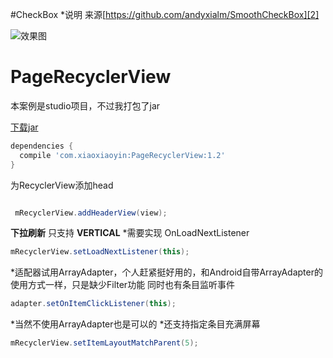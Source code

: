 #CheckBox
*说明 来源[https://github.com/andyxialm/SmoothCheckBox][2]


![效果图](https://github.com/xiaoxiaoying/PageRecycleView/blob/master/gif/checkBox.gif)

# PageRecyclerView

本案例是studio项目，不过我打包了jar

[下载jar][1]

```gradle
dependencies {
  compile 'com.xiaoxiaoyin:PageRecyclerView:1.2'
}
```

为RecyclerView添加head
```java

 mRecyclerView.addHeaderView(view);

```
**下拉刷新** 只支持 **VERTICAL**
*需要实现 OnLoadNextListener
```java
mRecyclerView.setLoadNextListener(this);
```

*适配器试用ArrayAdapter，个人赶紧挺好用的，和Android自带ArrayAdapter的使用方式一样，只是缺少Filter功能
同时也有条目监听事件
```java
adapter.setOnItemClickListener(this);

```
*当然不使用ArrayAdapter也是可以的
*还支持指定条目充满屏幕
```java
mRecyclerView.setItemLayoutMatchParent(5);
```

[1]:https://github.com/xiaoxiaoying/PageRecycleView/tree/master/libs
[2]:https://github.com/andyxialm/SmoothCheckBox
[3]:https://github.com/xiaoxiaoying/PageRecycleView/blob/master/gif/checkBox.gif
